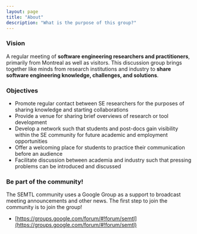 ```yaml
---
layout: page
title: "About"
description: "What is the purpose of this group?"
---
```

### Vision

A regular meeting of <b>software engineering researchers and practitioners</b>, primarily from Montreal as well as visitors. This discussion group brings together like minds from research institutions and industry to <b>share software engineering knowledge, challenges, and solutions</b>.

### Objectives

* Promote regular contact between SE researchers for the purposes of sharing knowledge and starting collaborations
* Provide a venue for sharing brief overviews of research or tool development
* Develop a network such that students and post-docs gain visibility within the SE community for future academic and employment opportunities
* Offer a welcoming place for students to practice their communication before an audience
* Facilitate discussion between academia and industry such that pressing problems can be introduced and discussed

### Be part of the community!

The SEMTL community uses a Google Group as a support to broadcast meeting announcements and other news. The first step to join the community is to join the group!

  * [https://groups.google.com/forum/#!forum/semtl](https://groups.google.com/forum/#!forum/semtl)

[//]: # (If you are a professor and want to be listed on the _Members_ pages, send an email to [Sébastien Mosser]&#40;mosser.sebastien@uqam.ca&#41; with the relevant information &#40;name, website, university, picture url, ...&#41;)
